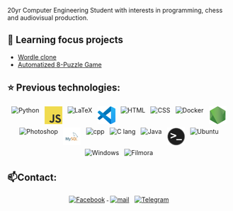 20yr Computer Engineering Student with interests in programming, chess and audiovisual production.

## 📖 Learning focus projects
- [Wordle clone](https://hros19.github.io/Wordle/)
- [Automatized 8-Puzzle Game](https://github.com/hros19/Automatized_8-Puzzle-Game)

## :star: Previous technologies:

<p align="center">
<img src="https://raw.githubusercontent.com/hros19/images/main/python-seeklogo.com.svg?token=GHSAT0AAAAAABRYHU2LW6IYRGJEHKNOT67UYRH2EDA" alt="Python" height="40" style="vertical-align:top; margin:4px">
<img src="https://raw.githubusercontent.com/github/explore/80688e429a7d4ef2fca1e82350fe8e3517d3494d/topics/javascript/javascript.png" alt="Javascript" height="40" style="vertical-align:top; margin:4px">
<img src="https://raw.githubusercontent.com/hros19/images/main/cdnlogo.com_latex.svg?token=GHSAT0AAAAAABRYHU2LNMI7LGFKZTRFDEOOYRIUKOA" alt="LaTeX" height="40" style="vertical-align:top; margin:4px">
<img src="https://raw.githubusercontent.com/github/explore/80688e429a7d4ef2fca1e82350fe8e3517d3494d/topics/visual-studio-code/visual-studio-code.png" alt="VS Code" height="40" style="vertical-align:top; margin:4px">
<img src="https://raw.githubusercontent.com/hros19/images/main/html5-without-wordmark-color.svg?token=GHSAT0AAAAAABRYHU2LVMO3H2DMKECSAUTSYRH2K7A" alt="HTML" height="40" style="vertical-align:top; margin:4px">
<img src="https://raw.githubusercontent.com/hros19/images/main/css-3-seeklogo.com.svg?token=GHSAT0AAAAAABRYHU2L7WCSELHBCTK67CZQYRH2TVA" alt="CSS" height="40" style="vertical-align:top; margin:4px">
 <img src="https://raw.githubusercontent.com/hros19/images/main/docker-seeklogo.com.svg?token=GHSAT0AAAAAABRYHU2LUWKZORLSN74F2BSUYRH2WKQ" alt="Docker" height="40" style="vertical-align:top; margin:4px">
<img src="https://raw.githubusercontent.com/github/explore/80688e429a7d4ef2fca1e82350fe8e3517d3494d/topics/nodejs/nodejs.png" alt="NodeJS" height="40" style="vertical-align:top; margin:4px">
<img src="https://upload.wikimedia.org/wikipedia/commons/a/af/Adobe_Photoshop_CC_icon.svg" alt="Photoshop" height="40" style="vertical-align:top; margin:4px">
<img src="https://raw.githubusercontent.com/github/explore/80688e429a7d4ef2fca1e82350fe8e3517d3494d/topics/mysql/mysql.png" alt="MySQL" height="40" style="vertical-align:top; margin:4px">
 <img src="https://raw.githubusercontent.com/hros19/images/main/c-seeklogo.com.svg?token=GHSAT0AAAAAABRYHU2KQW2GYADVKD6S2SUGYRH2NYQ" alt="cpp" height="40" style="vertical-align:top; margin:4px">
<img src="https://raw.githubusercontent.com/hros19/images/main/c-programming-language-seeklogo.com.svg?token=GHSAT0AAAAAABRYHU2LMY675TVW747LUEDMYRH2OWA" alt="C lang" height="40" style="vertical-align:top; margin:4px">
<img src="https://raw.githubusercontent.com/hros19/images/main/java.svg?token=GHSAT0AAAAAABRYHU2KGYDVYXVRR4DZCTGQYRIUOVA" alt="Java" height="40" style="vertical-align:top; margin:4px">
<img src="https://raw.githubusercontent.com/github/explore/80688e429a7d4ef2fca1e82350fe8e3517d3494d/topics/terminal/terminal.png" alt="Terminal" height="40" style="vertical-align:top; margin:4px">
<img src="https://raw.githubusercontent.com/hros19/images/main/ubuntu-seeklogo.com.svg?token=GHSAT0AAAAAABRYHU2LHJ6OL7TM5D2HOUBWYRH44BA" alt="Ubuntu" height="40" style="vertical-align:top; margin:4px" alt="Windows" height="40" style="vertical-align:top; margin:4px">
<img src="https://raw.githubusercontent.com/hros19/images/main/microsoft-windows-22.svg?token=GHSAT0AAAAAABRYHU2L57JYXBZU2JIOXAM2YRH4Z6Q" alt="Windows" height="40" style="vertical-align:top; margin:4px">
<img src="https://raw.githubusercontent.com/hros19/images/main/filmora.svg?token=GHSAT0AAAAAABRYHU2LXVLSCSWOSGSA3AIEYRIUSNA" alt="Filmora" height="40" style="vertical-align:top; margin:4px">
</p>


## 📫Contact:
<p align="center">
 <a href="https://www.facebook.com/hros19" target="_blank" rel="noopener noreferrer"> <img src="https://raw.githubusercontent.com/hros19/images/main/facebook-svgrepo-com.svg?token=GHSAT0AAAAAABRYHU2LL3I3CASU3N64DV42YRH3W2Q" alt="Facebook" height="50" style="vertical-align:top; margin:4px"> </a>
 <a href="mailto:rostrhan@outlook.com"> <img src="https://raw.githubusercontent.com/hros19/images/main/email-svgrepo-com.svg?token=GHSAT0AAAAAABRYHU2KKGBPJCO3I7ZNP4XMYRH3FIQ" alt="mail" height="50" style="vertical-align:top; margin:4px"></a> 
  <a href="https://t.me/hros19" target="_blank" rel="noopener noreferrer"> <img src="https://raw.githubusercontent.com/hros19/images/main/telegram-svgrepo-com.svg?token=GHSAT0AAAAAABRYHU2KS26FAF4DSWTWKK42YRH3YSA" alt="Telegram" height="50" style="vertical-align:top; margin:4px"> </a>
</p>
